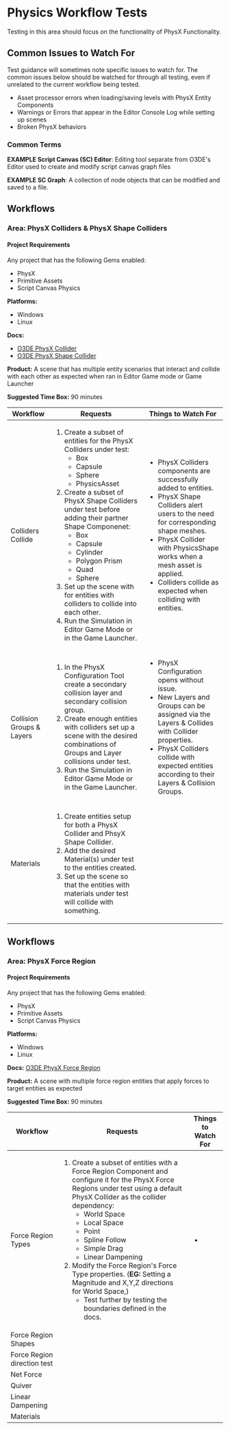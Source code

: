 # Physics Workflow Tests

Testing in this area should focus on the functionality of PhysX Functionality.

## Common Issues to Watch For

Test guidance will sometimes note specific issues to watch for. The common issues below should be watched for through all testing, even if unrelated to the current workflow being tested.
- Asset processor errors when loading/saving levels with PhysX Entity Components 
- Warnings or Errors that appear in the Editor Console Log while setting up scenes 
- Broken PhysX behaviors 

### Common Terms
<b>EXAMPLE Script Canvas (SC) Editor</b>: Editing tool separate from O3DE's Editor used to create and modify script canvas graph files

<b>EXAMPLE SC Graph</b>: A collection of node objects that can be modified and saved to a file.

## Workflows

### Area: PhysX Colliders & PhysX Shape Colliders

#### Project Requirements
Any project that has the following Gems enabled: 
* PhysX 
* Primitive Assets 
* Script Canvas Physics

**Platforms:**
* Windows
* Linux

**Docs:** 
* [O3DE PhysX Collider](https://www.o3de.org/docs/user-guide/components/reference/physx/collider/)
* [O3DE PhysX Shape Collider](https://www.o3de.org/docs/user-guide/components/reference/physx/shape-collider/)

**Product:** A scene that has multiple entity scenarios that interact and collide with each other as expected when ran in Editor Game mode or Game Launcher

**Suggested Time Box:** 90 minutes

| Workflow                  | Requests                                                                                                                                                                                                                                                                                                                                                                                                                                                                                                                                     | Things to Watch For                                                                                                                                                                                                                                                                                                |
|---------------------------|----------------------------------------------------------------------------------------------------------------------------------------------------------------------------------------------------------------------------------------------------------------------------------------------------------------------------------------------------------------------------------------------------------------------------------------------------------------------------------------------------------------------------------------------|--------------------------------------------------------------------------------------------------------------------------------------------------------------------------------------------------------------------------------------------------------------------------------------------------------------------|
| Colliders Collide         | <ol><li>Create a subset of entities for the PhysX Colliders under test:<ul><li>Box</li><li>Capsule</li><li>Sphere</li><li>PhysicsAsset</li></ul></li> <li>Create a subset of PhysX Shape Colliders under test before adding their partner Shape Componenet:<ul><li>Box</li><li>Capsule</li><li>Cylinder</li><li>Polygon Prism</li><li>Quad</li><li>Sphere</li></li></ul> <li>Set up the scene with for entities with colliders to collide into each other.</li><li>Run the Simulation in Editor Game Mode or in the Game Launcher.</li></ol> | <ul><li>PhysX Colliders components are successfully added to entities.</li><li>PhysX Shape Colliders alert users to the need for corresponding shape meshes.</li><li>PhysX Collider with PhysicsShape works when a mesh asset is applied.</li><li>Colliders collide as expected when colliding with entities.</li> |
| Collision Groups & Layers | <ol><li>In the PhysX Configuration Tool create a secondary collision layer and secondary collision group.</li><li>Create enough entities with colliders set up a scene with the desired combinations of Groups and Layer collisions under test.</li><li>Run the Simulation in Editor Game Mode or in the Game Launcher.<ol>                                                                                                                                                                                                                   | <ul><li>PhysX Configuration opens without issue.</li><li>New Layers and Groups can be assigned via the Layers & Collides with Collider properties.</li><li>PhysX Colliders collide with expected entities according to their Layers & Collision Groups.</li></ul>                                                  |
| Materials                 | <ol><li>Create entities setup for both a PhysX Collider and PhsyX Shape Collider.</li><li>Add the desired Material(s) under test to the entities created.</li><li>Set up the scene so that the entities with materials under test will collide with something.</li></ol>                                                                                                                                                                                                                                                                     |                                                                                                                                                                                                                                                                                                                    |


## Workflows

### Area: PhysX Force Region

#### Project Requirements
Any project that has the following Gems enabled: 
* PhysX 
* Primitive Assets 
* Script Canvas Physics

**Platforms:**
* Windows
* Linux

**Docs:** [O3DE PhysX Force Region](https://www.o3de.org/docs/user-guide/components/reference/physx/force-region/)

**Product:** A scene with multiple force region entities that apply forces to target entities as expected 

**Suggested Time Box:** 90 minutes

| Workflow                    | Requests                                                                                                                                                                                                                                                                                                                                                                                                                                                                                                                              | Things to Watch For |
|-----------------------------|---------------------------------------------------------------------------------------------------------------------------------------------------------------------------------------------------------------------------------------------------------------------------------------------------------------------------------------------------------------------------------------------------------------------------------------------------------------------------------------------------------------------------------------|---------------------|
| Force Region Types          | <ol><li>Create a subset of entities with a Force Region Component and configure it for the PhysX Force Regions under test using a default PhysX Collider as the collider dependency:<ul><li>World Space</li><li>Local Space</li><li>Point</li><li>Spline Follow</li><li>Simple Drag</li><li>Linear Dampening</li></ul></li><li>Modify the Force Region's Force Type properties. (**EG:** Setting a Magnitude and X,Y,Z directions for World Space,)<ul><li>Test further by testing the boundaries defined in the docs.</ul></li></ol> | <ul><li></li></ul>  |
| Force Region Shapes         |                                                                                                                                                                                                                                                                                                                                                                                                                                                                                                                                       |                     |
| Force Region direction test |                                                                                                                                                                                                                                                                                                                                                                                                                                                                                                                                       |                     |
| Net Force                   |                                                                                                                                                                                                                                                                                                                                                                                                                                                                                                                                       |                     |
| Quiver                      |                                                                                                                                                                                                                                                                                                                                                                                                                                                                                                                                       |                     |
| Linear Dampening            |                                                                                                                                                                                                                                                                                                                                                                                                                                                                                                                                       |                     |
| Materials                   |                                                                                                                                                                                                                                                                                                                                                                                                                                                                                                                                       |                     |
